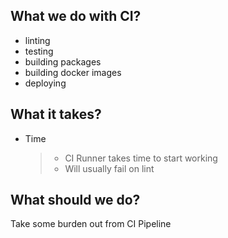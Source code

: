 ## What we do with CI?

- linting
- testing
- building packages
- building docker images
- deploying

## What it takes?

- Time
  > - CI Runner takes time to start working
  > - Will usually fail on lint

## What should we do?

Take some burden out from CI Pipeline
